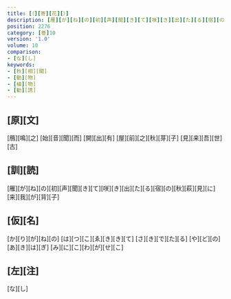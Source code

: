 ```yaml
---
title: [（][寄][花][）]
description: [雁][が][ね][の][初][声][聞][き][て][咲][き][出][た][る][宿][の][秋][萩][見][に][来][我][が][背][子]
position: 2276
category: [巻]10
version: '1.0'
volume: 10
comparison:
- [な][し]
keywords:
- [秋][相][聞]
- [動][物]
- [植][物]
- [勧][誘]
---
```


## [原][文]

[鴈][鳴][之] [始][音][聞][而] [開][出][有] [屋][前][之][秋][芽][子] [見][来][吾][世][古]

## [訓][読]

[雁][が][ね][の][初][声][聞][き][て][咲][き][出][た][る][宿][の][秋][萩][見][に][来][我][が][背][子]

## [仮][名]

[か][り][が][ね][の] [は][つ][こ][ゑ][き][き][て] [さ][き][で][た][る] [や][ど][の][あ][き][は][ぎ] [み][に][こ][わ][が][せ][こ]

## [左][注]

[な][し]
